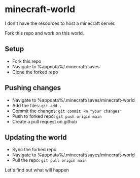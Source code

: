 # minecraft-world
I don't have the resources to host a minecraft server.

Fork this repo and work on this world.

## Setup
- Fork this repo
- Navigate to %appdata%/.minecraft/saves
- Clone the forked repo

## Pushing changes
- Navigate to %appdata%/.minecraft/saves/minecraft-world
- Add the files: `git add .`
- Commit the changes: `git commit -m "your changes"`
- Push to forked repo: `git push origin main`
- Create a pull request on github

## Updating the world
- Sync the forked repo
- Navigate to %appdata%/.minecraft/saves/minecraft-world
- Pull the repo: `git pull origin main`

Let's find out what will happen

